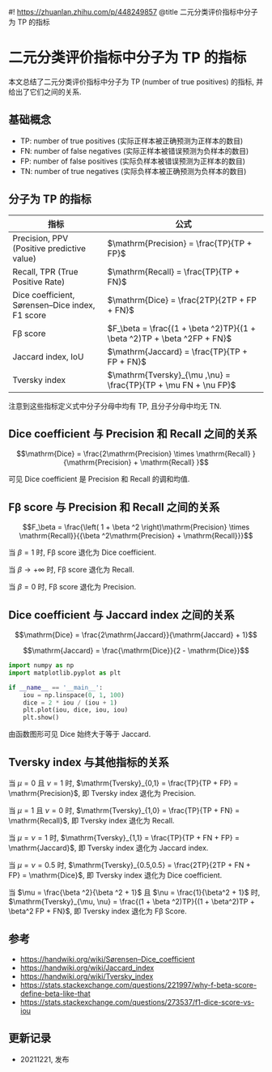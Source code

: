 #! https://zhuanlan.zhihu.com/p/448249857
@title 二元分类评价指标中分子为 TP 的指标

# 二元分类评价指标中分子为 TP 的指标

本文总结了二元分类评价指标中分子为 TP (number of true positives) 的指标, 并给出了它们之间的关系.

## 基础概念
- TP: number of true positives (实际正样本被正确预测为正样本的数目)
- FN: number of false negatives (实际正样本被错误预测为负样本的数目)
- FP: number of false positives (实际负样本被错误预测为正样本的数目)
- TN: number of true negatives (实际负样本被正确预测为负样本的数目)

## 分子为 TP 的指标

指标                                       | 公式
-------------------------------------------|--------
Precision, PPV (Positive predictive value) | $\mathrm{Precision} = \frac{TP}{TP + FP}$
Recall, TPR (True Positive Rate)           | $\mathrm{Recall} = \frac{TP}{TP + FN}$
Dice coefficient, Sørensen–Dice index, F1 score | $\mathrm{Dice} = \frac{2TP}{2TP + FP + FN}$ 
Fβ score                                  | $F_\beta = \frac{(1 + \beta ^2)TP}{(1 + \beta ^2)TP + \beta ^2FP + FN}$
Jaccard index, IoU                        | $\mathrm{Jaccard} = \frac{TP}{TP + FP + FN}$
Tversky index                             | $\mathrm{Tversky}_{\mu ,\nu} = \frac{TP}{TP + \mu FN + \nu FP}$

注意到这些指标定义式中分子分母中均有 TP, 且分子分母中均无 TN.

## Dice coefficient 与 Precision 和 Recall 之间的关系
$$\mathrm{Dice} = \frac{2\mathrm{Precision} \times \mathrm{Recall} }{\mathrm{Precision} + \mathrm{Recall} }$$

可见 Dice coefficient 是 Precision 和 Recall 的调和均值.

## Fβ score 与 Precision 和 Recall 之间的关系
$$F_\beta = \frac{\left( 1 + \beta ^2  \right)\mathrm{Precision} \times \mathrm{Recall}}{{\beta ^2\mathrm{Precision} + \mathrm{Recall}}}$$

当 $\beta = 1$ 时, Fβ score 退化为 Dice coefficient.

当 $\beta \to + \infty$ 时, Fβ score 退化为 Recall.

当 $\beta = 0$ 时, Fβ score 退化为 Precision.

## Dice coefficient 与 Jaccard index 之间的关系
$$\mathrm{Dice} = \frac{2\mathrm{Jaccard}}{\mathrm{Jaccard} + 1}$$

$$\mathrm{Jaccard} = \frac{\mathrm{Dice}}{2 - \mathrm{Dice}}$$

```python
import numpy as np
import matplotlib.pyplot as plt

if __name__ == '__main__':
    iou = np.linspace(0, 1, 100)
    dice = 2 * iou / (iou + 1)
    plt.plot(iou, dice, iou, iou)
    plt.show()
```
由函数图形可见 Dice 始终大于等于 Jaccard.


## Tversky index 与其他指标的关系

当 $\mu = 0$ 且 $\nu = 1$ 时, $\mathrm{Tversky}_{0,1} = \frac{TP}{TP + FP} = \mathrm{Precision}$, 即 Tversky index 退化为 Precision.

当 $\mu = 1$ 且 $\nu = 0$ 时, $\mathrm{Tversky}_{1,0} = \frac{TP}{TP + FN} = \mathrm{Recall}$, 即 Tversky index 退化为 Recall.

当 $\mu = \nu = 1$ 时, $\mathrm{Tversky}_{1,1} = \frac{TP}{TP + FN + FP} = \mathrm{Jaccard}$, 即 Tversky index 退化为 Jaccard index.

当 $\mu = \nu = 0.5$ 时, $\mathrm{Tversky}_{0.5,0.5} = \frac{2TP}{2TP + FN + FP} = \mathrm{Dice}$, 即 Tversky index 退化为 Dice coefficient.

当 $\mu = \frac{\beta ^2}{\beta ^2 + 1}$ 且 $\nu = \frac{1}{\beta^2 + 1}$ 时, $\mathrm{Tversky}_{\mu, \nu} = \frac{(1 + \beta ^2)TP}{(1 + \beta^2)TP + \beta^2 FP + FN}$, 即 Tversky index 退化为 Fβ Score.


## 参考
- <https://handwiki.org/wiki/Sørensen–Dice_coefficient>
- <https://handwiki.org/wiki/Jaccard_index>
- <https://handwiki.org/wiki/Tversky_index>
- <https://stats.stackexchange.com/questions/221997/why-f-beta-score-define-beta-like-that>
- <https://stats.stackexchange.com/questions/273537/f1-dice-score-vs-iou>

## 更新记录
- 20211221, 发布

